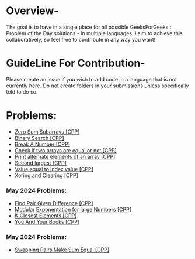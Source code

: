 # Overview-
The goal is to have in a single place for all possible GeeksForGeeks : Problem of the Day solutions - in multiple languages. I aim to achieve this collaboratively, so feel free to contribute in any way you want!.

# GuideLine For Contribution-
Please create an issue if you wish to add code in a language that is not currently here. Do not create folders in your submissions unless specifically told to do so.

# Problems:
<ul dir="auto">
    <li>
        <a href="/Zero-Sum-Subarrays.cpp">
            Zero Sum Subarrays [CPP]
        </a>
    </li>
    <li>
        <a href="/Binary-search.cpp">
            Binary Search [CPP]
        </a>
    </li>
    <li>
        <a href="/Break-a-number.cpp">
            Break A Number [CPP]
        </a>
    </li>
    <li>
        <a href="/Check-if-two-arrays-are-equal-or-not.cpp">
            Check if two arrays are equal or not [CPP]
        </a>
    </li>
    <li>
        <a href="/Print-alternate-elements-of-an-array.cpp">
            Print alternate elements of an array [CPP]
        </a>
    </li>
    <li>
        <a href="/Second-largest.cpp">
            Second largest [CPP]
        </a>
    </li>
     <li>
        <a href="/Value-equal-to-index-value.cpp">
            Value equal to index value [CPP]
        </a>
    </li>
    <li>
        <a href="/Xoring and Clearing.cpp">
            Xoring and Clearing [CPP]
        </a>
    </li>
</ul>

### May 2024 Problems:
<ul>
    <li>
        <a href="/Find_Pair_Given_Difference.cpp">
            Find Pair Given Difference [CPP]
        </a>
    </li>
    <li>
        <a href="/Modular_Exponentiation_for_large_numbers.cpp">
            Modular Exponentation for large Numbers [CPP]
        </a>
    </li>
    <li>
        <a href="/K_Closest_Elements.cpp">
            K Closest Elements [CPP]
        </a>
    </li>
     <li>
        <a href="/You_And_Your_Books.cpp">
            You And Your Books [CPP]
        </a>
    </li>
</ul>

### May 2024 Problems:
<ul>
    <li>
        <a href="/swapping_pairs_make_sum_equal.cpp">
            Swapping Pairs Make Sum Equal [CPP]
        </a>
    </li>
</ul>
